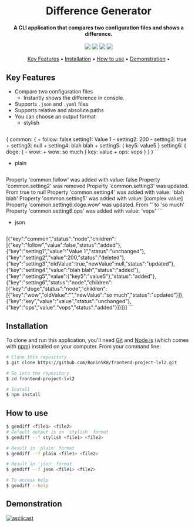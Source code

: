 <h1 align="center">
  <br>
  Difference Generator
  <br>
</h1>

<h4 align="center">A CLI application that compares two configuration files and shows a difference.</a></h4>

  <p align="center">
  <a href="https://codeclimate.com/github/RoninSK8/frontend-project-lvl2/maintainability"><img src="https://api.codeclimate.com/v1/badges/193d59e0ffe77990b6a2/maintainability" /></a>
  <a href="https://codeclimate.com/github/RoninSK8/frontend-project-lvl2/test_coverage"><img src="https://api.codeclimate.com/v1/badges/193d59e0ffe77990b6a2/test_coverage" /></a>
  <a href="https://github.com/RoninSK8/frontend-project-lvl1/workflows/Lint/badge.svg"><img src="https://github.com/RoninSK8/frontend-project-lvl1/workflows/Lint/badge.svg" /></a>
  <a href="https://github.com/RoninSK8/frontend-project-lvl2/actions"><img src="https://github.com/RoninSK8/frontend-project-lvl2/workflows/hexlet-check/badge.svg" /></a>
</p>

<p align="center">
  <a href="#key-features">Key Features</a> •
  <a href="#installation">Installation</a> •
  <a href="#How to use">How to use</a> •
  <a href="#Demonstration">Demonstration</a> •
</p>

## Key Features

* Compare two configuration files
  - Instantly shows the difference in console.
* Supports `.json` and `.yaml` files
* Supports relative and absolute paths
* You can choose an output format
  - stylish
    ```
{
    common: {
      + follow: false
        setting1: Value 1
      - setting2: 200
      - setting3: true
      + setting3: null
      + setting4: blah blah
      + setting5: {
            key5: value5
        }
        setting6: {
            doge: {
              - wow: 
              + wow: so much
            }
            key: value
          + ops: vops
        }
    }
}
    ```
  - plain
    ```
Property 'common.follow' was added with value: false
Property 'common.setting2' was removed
Property 'common.setting3' was updated. From true to null
Property 'common.setting4' was added with value: 'blah blah'
Property 'common.setting5' was added with value: [complex value]
Property 'common.setting6.doge.wow' was updated. From '' to 'so much'
Property 'common.setting6.ops' was added with value: 'vops'
    ```
  - json
    ```
  [{"key":"common","status":"node","children":[{"key":"follow","value":false,"status":"added"},{"key":"setting1","value":"Value 1","status":"unchanged"},{"key":"setting2","value":200,"status":"deleted"},{"key":"setting3","oldValue":true,"newValue":null,"status":"updated"},{"key":"setting4","value":"blah blah","status":"added"},{"key":"setting5","value":{"key5":"value5"},"status":"added"},{"key":"setting6","status":"node","children":[{"key":"doge","status":"node","children":[{"key":"wow","oldValue":"","newValue":"so much","status":"updated"}]},{"key":"key","value":"value","status":"unchanged"},{"key":"ops","value":"vops","status":"added"}]}]}]
    ```

## Installation

To clone and run this application, you'll need [Git](https://git-scm.com) and [Node.js](https://nodejs.org/en/download/) (which comes with [npm](http://npmjs.com)) installed on your computer. From your command line:

```bash
# Clone this repository
$ git clone https://github.com/RoninSK8/frontend-project-lvl2.git

# Go into the repository
$ cd frontend-project-lvl2

# Install
$ npm install
```

## How to use

```bash
$ gendiff <file1> <file2>
# Default output is in 'stylish' format
$ gendiff --f stylish <file1> <file2>

# Result in 'plain' format
$ gendiff --f plain <file1> <file2>

# Result in 'json' format
$ gendiff --f json <file1> <file2>

# To access help
$ gendiff --help
```
## Demonstration

[![asciicast](https://asciinema.org/a/390470.svg)](https://asciinema.org/a/390470)